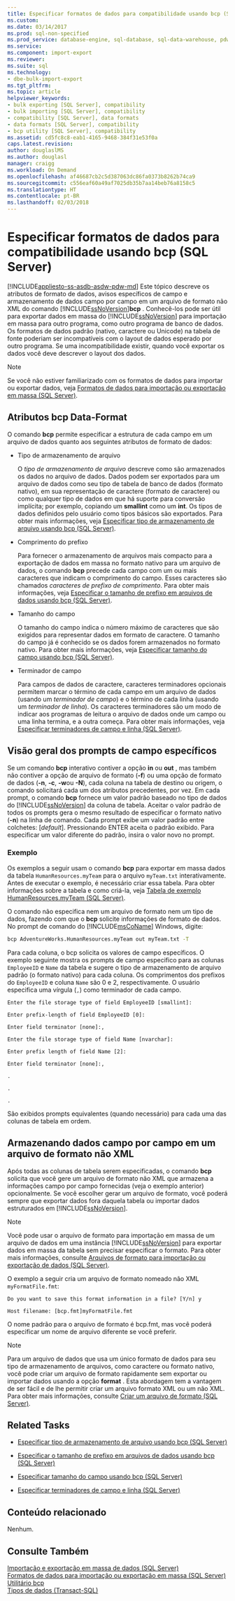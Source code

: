 ```yaml
---
title: Especificar formatos de dados para compatibilidade usando bcp (SQL Server) | Microsoft Docs
ms.custom: 
ms.date: 03/14/2017
ms.prod: sql-non-specified
ms.prod_service: database-engine, sql-database, sql-data-warehouse, pdw
ms.service: 
ms.component: import-export
ms.reviewer: 
ms.suite: sql
ms.technology:
- dbe-bulk-import-export
ms.tgt_pltfrm: 
ms.topic: article
helpviewer_keywords:
- bulk exporting [SQL Server], compatibility
- bulk importing [SQL Server], compatibility
- compatibility [SQL Server], data formats
- data formats [SQL Server], compatibility
- bcp utility [SQL Server], compatibility
ms.assetid: cd5fc8c8-eab1-4165-9468-384f31e53f0a
caps.latest.revision: 
author: douglaslMS
ms.author: douglasl
manager: craigg
ms.workload: On Demand
ms.openlocfilehash: af46687cb2c5d387063dc86fa0373b8262b74ca9
ms.sourcegitcommit: c556eaf60a49af7025db35b7aa14beb76a8158c5
ms.translationtype: HT
ms.contentlocale: pt-BR
ms.lasthandoff: 02/03/2018
---
```

# <a name="specify-data-formats-for-compatibility-when-using-bcp-sql-server"></a>Especificar formatos de dados para compatibilidade usando bcp (SQL Server)
[!INCLUDE[appliesto-ss-asdb-asdw-pdw-md](../../includes/appliesto-ss-asdb-asdw-pdw-md.md)]
Este tópico descreve os atributos de formato de dados, avisos específicos de campo e armazenamento de dados campo por campo em um arquivo de formato não XML do comando [!INCLUDE[ssNoVersion](../../includes/ssnoversion-md.md)]**bcp** . Conhecê-los pode ser útil para exportar dados em massa do [!INCLUDE[ssNoVersion](../../includes/ssnoversion-md.md)] para importação em massa para outro programa, como outro programa de banco de dados. Os formatos de dados padrão (nativo, caractere ou Unicode) na tabela de fonte poderiam ser incompatíveis com o layout de dados esperado por outro programa. Se uma incompatibilidade existir, quando você exportar os dados você deve descrever o layout dos dados.  
  
> [!NOTE]  
>  Se você não estiver familiarizado com os formatos de dados para importar ou exportar dados, veja [Formatos de dados para importação ou exportação em massa &#40;SQL Server&#41;](../../relational-databases/import-export/data-formats-for-bulk-import-or-bulk-export-sql-server.md).  
  
  
##  <a name="bcpDataFormatAttr"></a> Atributos bcp Data-Format  
 O comando **bcp** permite especificar a estrutura de cada campo em um arquivo de dados quanto aos seguintes atributos de formato de dados:  
  
-   Tipo de armazenamento de arquivo  
  
     O *tipo de armazenamento de arquivo* descreve como são armazenados os dados no arquivo de dados. Dados podem ser exportados para um arquivo de dados como seu tipo de tabela de banco de dados (formato nativo), em sua representação de caractere (formato de caractere) ou como qualquer tipo de dados em que há suporte para conversão implícita; por exemplo, copiando um **smallint** como um **int**. Os tipos de dados definidos pelo usuário como tipos básicos são exportados. Para obter mais informações, veja [Especificar tipo de armazenamento de arquivo usando bcp &#40;SQL Server&#41;](../../relational-databases/import-export/specify-file-storage-type-by-using-bcp-sql-server.md).  
  
-   Comprimento do prefixo  
  
     Para fornecer o armazenamento de arquivos mais compacto para a exportação de dados em massa no formato nativo para um arquivo de dados, o comando **bcp** precede cada campo com um ou mais caracteres que indicam o comprimento do campo. Esses caracteres são chamados *caracteres de prefixo de comprimento*. Para obter mais informações, veja [Especificar o tamanho de prefixo em arquivos de dados usando bcp &#40;SQL Server&#41;](../../relational-databases/import-export/specify-prefix-length-in-data-files-by-using-bcp-sql-server.md).  
  
-   Tamanho do campo  
  
     O tamanho do campo indica o número máximo de caracteres que são exigidos para representar dados em formato de caractere. O tamanho do campo já é conhecido se os dados forem armazenados no formato nativo. Para obter mais informações, veja [Especificar tamanho do campo usando bcp &#40;SQL Server&#41;](../../relational-databases/import-export/specify-field-length-by-using-bcp-sql-server.md).  
  
-   Terminador de campo  
  
     Para campos de dados de caractere, caracteres terminadores opcionais permitem marcar o término de cada campo em um arquivo de dados (usando um *terminador de campo*) e o término de cada linha (usando um *terminador de linha*). Os caracteres terminadores são um modo de indicar aos programas de leitura o arquivo de dados onde um campo ou uma linha termina, e a outra começa. Para obter mais informações, veja [Especificar terminadores de campo e linha &#40;SQL Server&#41;](../../relational-databases/import-export/specify-field-and-row-terminators-sql-server.md).  
  
  
##  <a name="FieldSpecificPrompts"></a> Visão geral dos prompts de campo específicos  
 Se um comando **bcp** interativo contiver a opção **in** ou **out** , mas também não contiver a opção de arquivo de formato (**-f**) ou uma opção de formato de dados (**-n**, **-c**, **-w**ou **-N**), cada coluna na tabela de destino ou origem, o comando solicitará cada um dos atributos precedentes, por vez. Em cada prompt, o comando **bcp** fornece um valor padrão baseado no tipo de dados do [!INCLUDE[ssNoVersion](../../includes/ssnoversion-md.md)] da coluna de tabela. Aceitar o valor padrão de todos os prompts gera o mesmo resultado de especificar o formato nativo (**-n**) na linha de comando. Cada prompt exibe um valor padrão entre colchetes: [*default*]. Pressionando ENTER aceita o padrão exibido. Para especificar um valor diferente do padrão, insira o valor novo no prompt.  
  
### <a name="example"></a>Exemplo  
 Os exemplos a seguir usam o comando **bcp** para exportar em massa dados da tabela `HumanResources.myTeam` para o arquivo `myTeam.txt` interativamente. Antes de executar o exemplo, é necessário criar essa tabela. Para obter informações sobre a tabela e como criá-la, veja [Tabela de exemplo HumanResources.myTeam &#40;SQL Server&#41;](../../relational-databases/import-export/humanresources-myteam-sample-table-sql-server.md).  
  
 O comando não especifica nem um arquivo de formato nem um tipo de dados, fazendo com que o **bcp** solicite informações de formato de dados. No prompt de comando do [!INCLUDE[msCoName](../../includes/msconame-md.md)] Windows, digite:  
  
```cmd
bcp AdventureWorks.HumanResources.myTeam out myTeam.txt -T  
```  
  
 Para cada coluna, o bcp solicita os valores de campo específicos. O exemplo seguinte mostra os prompts de campo especifico para as colunas `EmployeeID` e `Name` da tabela e sugere o tipo de armazenamento de arquivo padrão (o formato nativo) para cada coluna. Os comprimentos dos prefixos do `EmployeeID` e coluna `Name` são 0 e 2, respectivamente. O usuário especifica uma vírgula (`,`) como terminador de cada campo.  
  
 `Enter the file storage type of field EmployeeID [smallint]:`  
  
 `Enter prefix-length of field EmployeeID [0]:`  
  
 `Enter field terminator [none]:,`  
  
 `Enter the file storage type of field Name [nvarchar]:`  
  
 `Enter prefix length of field Name [2]:`  
  
 `Enter field terminator [none]:,`  
  
 `.`  
  
 `.`  
  
 `.`  
  
 São exibidos prompts equivalentes (quando necessário) para cada uma das colunas de tabela em ordem.  
  
  
##  <a name="FieldByFieldNonXmlFF"></a> Armazenando dados campo por campo em um arquivo de formato não XML  
 Após todas as colunas de tabela serem especificadas, o comando **bcp** solicita que você gere um arquivo de formato não XML que armazena a informações campo por campo fornecidas (veja o exemplo anterior) opcionalmente. Se você escolher gerar um arquivo de formato, você poderá sempre que exportar dados fora daquela tabela ou importar dados estruturados em [!INCLUDE[ssNoVersion](../../includes/ssnoversion-md.md)].  
  
> [!NOTE]  
>  Você pode usar o arquivo de formato para importação em massa de um arquivo de dados em uma instância [!INCLUDE[ssNoVersion](../../includes/ssnoversion-md.md)] para exportar dados em massa da tabela sem precisar especificar o formato. Para obter mais informações, consulte [Arquivos de formato para importação ou exportação de dados &#40;SQL Server&#41;](../../relational-databases/import-export/format-files-for-importing-or-exporting-data-sql-server.md).  
  
 O exemplo a seguir cria um arquivo de formato nomeado não XML `myFormatFile.fmt`:  
  
 `Do you want to save this format information in a file? [Y/n] y`  
  
 `Host filename: [bcp.fmt]myFormatFile.fmt`  
  
 O nome padrão para o arquivo de formato é bcp.fmt, mas você poderá especificar um nome de arquivo diferente se você preferir.  
  
> [!NOTE]  
>  Para um arquivo de dados que usa um único formato de dados para seu tipo de armazenamento de arquivos, como caractere ou formato nativo, você pode criar um arquivo de formato rapidamente sem exportar ou importar dados usando a opção **format** . Esta abordagem tem a vantagem de ser fácil e de lhe permitir criar um arquivo formato XML ou um não XML. Para obter mais informações, consulte [Criar um arquivo de formato &#40;SQL Server&#41;](../../relational-databases/import-export/create-a-format-file-sql-server.md).  
  
  
## <a name="related-tasks"></a>Related Tasks  
  
-   [Especificar tipo de armazenamento de arquivo usando bcp &#40;SQL Server&#41;](../../relational-databases/import-export/specify-file-storage-type-by-using-bcp-sql-server.md)  
  
-   [Especificar o tamanho de prefixo em arquivos de dados usando bcp &#40;SQL Server&#41;](../../relational-databases/import-export/specify-prefix-length-in-data-files-by-using-bcp-sql-server.md)  
  
-   [Especificar tamanho do campo usando bcp &#40;SQL Server&#41;](../../relational-databases/import-export/specify-field-length-by-using-bcp-sql-server.md)  
  
-   [Especificar terminadores de campo e linha &#40;SQL Server&#41;](../../relational-databases/import-export/specify-field-and-row-terminators-sql-server.md)  
  
## <a name="related-content"></a>Conteúdo relacionado  
 Nenhum.  
  
## <a name="see-also"></a>Consulte Também  
 [Importação e exportação em massa de dados &#40;SQL Server&#41;](../../relational-databases/import-export/bulk-import-and-export-of-data-sql-server.md)   
 [Formatos de dados para importação ou exportação em massa &#40;SQL Server&#41;](../../relational-databases/import-export/data-formats-for-bulk-import-or-bulk-export-sql-server.md)   
 [Utilitário bcp](../../tools/bcp-utility.md)   
 [Tipos de dados &#40;Transact-SQL&#41;](../../t-sql/data-types/data-types-transact-sql.md)  
  
  
